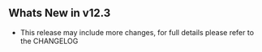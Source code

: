 Whats New in v12.3
--------------------------
- This release may include more changes, for full details please refer to the CHANGELOG
